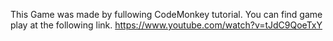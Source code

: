 This Game was made by fullowing CodeMonkey tutorial. You can find game play at the following link. https://www.youtube.com/watch?v=tJdC9QoeTxY
